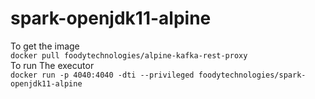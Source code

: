 # spark-openjdk11-alpine
To get the image<br/>
`docker pull foodytechnologies/alpine-kafka-rest-proxy`<br/>
To run The executor<br/>
`docker run -p 4040:4040 -dti --privileged foodytechnologies/spark-openjdk11-alpine`<br/>
